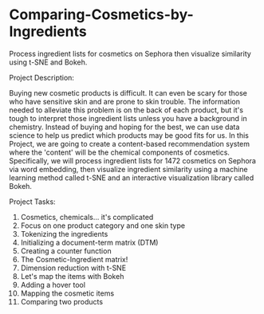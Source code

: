 # Comparing-Cosmetics-by-Ingredients
Process ingredient lists for cosmetics on Sephora then visualize similarity using t-SNE and Bokeh.


Project Description:

Buying new cosmetic products is difficult. It can even be scary for those who have sensitive skin and are prone to skin trouble. The information needed to alleviate this problem is on the back of each product, but it's tough to interpret those ingredient lists unless you have a background in chemistry.
Instead of buying and hoping for the best, we can use data science to help us predict which products may be good fits for us. In this Project, we are going to create a content-based recommendation system where the 'content' will be the chemical components of cosmetics. Specifically, we will process ingredient lists for 1472 cosmetics on Sephora via word embedding, then visualize ingredient similarity using a machine learning method called t-SNE and an interactive visualization library called Bokeh.


Project Tasks:

1. Cosmetics, chemicals... it's complicated
2. Focus on one product category and one skin type
3. Tokenizing the ingredients
4. Initializing a document-term matrix (DTM)
5. Creating a counter function
6. The Cosmetic-Ingredient matrix!
7. Dimension reduction with t-SNE
8. Let's map the items with Bokeh
9. Adding a hover tool
10. Mapping the cosmetic items
11. Comparing two products
